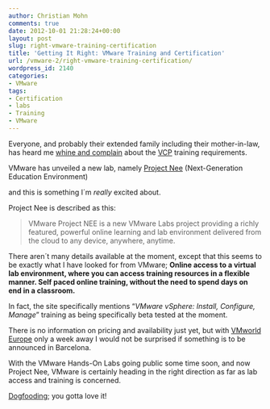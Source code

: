 ```yaml
---
author: Christian Mohn
comments: true
date: 2012-10-01 21:28:24+00:00
layout: post
slug: right-vmware-training-certification
title: 'Getting It Right: VMware Training and Certification'
url: /vmware-2/right-vmware-training-certification/
wordpress_id: 2140
categories:
- VMware
tags:
- Certification
- labs
- Training
- VMware
---
```


Everyone, and probably their extended family including their mother-in-law, has heard me [whine and complain](http://vninja.net/vmware-2/vcp-5-certification-requirement-clarification/) about the [VCP](www.vmware.com/go/vcp) training requirements.

VMware has unveiled a new lab, namely [Project Nee](http://labs.vmware.com/nee/) (Next-Generation Education Environment)

and this is something I´m _really_ excited about.

Project Nee is described as this:


<blockquote>VMware Project NEE is a new VMware Labs project providing a richly featured, powerful online learning and lab environment delivered from the cloud to any device, anywhere, anytime.</blockquote>


There aren´t many details available at the moment, except that this seems to be exactly what I have looked for from VMware;
**Online access to a virtual lab environment, where you can access training resources in a flexible manner. Self paced online training, without the need to spend days on end in a classroom.**

In fact, the site specifically mentions “_VMware vSphere: Install, Configure, Manage_” training as being specifically beta tested at the moment.

There is no information on pricing and availability just yet, but with [VMworld Europe](http://vmworld.com) only a week away I would not be surprised if something is to be announced in Barcelona.

With the VMware Hands-On Labs going public some time soon, and now Project Nee, VMware is certainly heading in the right direction as far as lab access and training is concerned.

[Dogfooding](http://en.wikipedia.org/wiki/Eating_your_own_dog_food); you gotta love it!
